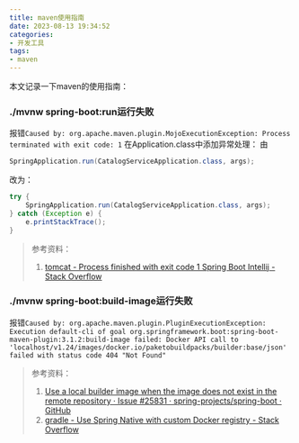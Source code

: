 ```yaml
---
title: maven使用指南
date: 2023-08-13 19:34:52
categories:
- 开发工具
tags:
- maven 
---
```


本文记录一下maven的使用指南：
<!--more-->

### ./mvnw spring-boot:run运行失败
报错`Caused by: org.apache.maven.plugin.MojoExecutionException: Process terminated with exit code: 1`
在Application.class中添加异常处理：
由
```java
SpringApplication.run(CatalogServiceApplication.class, args);
```
改为：
```java
try {
	SpringApplication.run(CatalogServiceApplication.class, args);
} catch (Exception e) {
	e.printStackTrace();
}
```
> 参考资料：
> 1. [tomcat - Process finished with exit code 1 Spring Boot Intellij - Stack Overflow](https://stackoverflow.com/questions/46428611/process-finished-with-exit-code-1-spring-boot-intellij)

### ./mvnw spring-boot:build-image运行失败
报错`Caused by: org.apache.maven.plugin.PluginExecutionException: Execution default-cli of goal org.springframework.boot:spring-boot-maven-plugin:3.1.2:build-image failed: Docker API call to 'localhost/v1.24/images/docker.io/paketobuildpacks/builder:base/json' failed with status code 404 "Not Found"`

> 参考资料：
> 1. [Use a local builder image when the image does not exist in the remote repository · Issue #25831 · spring-projects/spring-boot · GitHub](https://github.com/spring-projects/spring-boot/issues/25831)
> 2. [gradle - Use Spring Native with custom Docker registry - Stack Overflow](https://stackoverflow.com/questions/72095321/use-spring-native-with-custom-docker-registry)